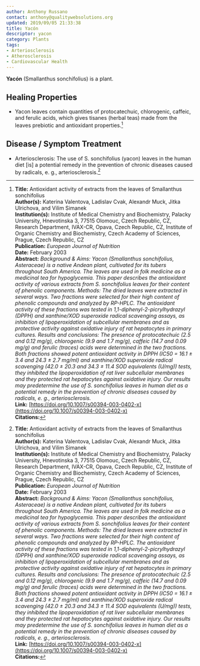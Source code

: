 ```yaml
---
author: Anthony Russano
contact: anthony@qualitywebsolutions.org
updated: 2019/09/05 21:33:38
title: Yacón
descriptor: yacon
category: Plants
tags:
- Arteriosclerosis
- Atherosclerosis
- Cardiovascular Health
---
```

**Yacón** (Smallanthus sonchifolius) is a plant.

## Healing Properties

- Yacon leaves contain quantities of protocatechuic, chlorogenic, caffeic, and ferulic acids, which gives tisanes (herbal teas) made from the leaves prebiotic and antioxidant properties.[^1]

## Disease / Symptom Treatment

- Arteriosclerosis: The use of S. sonchifolius (yacon) leaves in the human diet [is] a potential remedy in the prevention of chronic diseases caused by radicals, e. g., arteriosclerosis.[^1]

[^1]: **Title:** Antioxidant activity of extracts from the leaves of Smallanthus sonchifolius<br>**Author(s):** Katerina Valentova, Ladislav Cvak, Alexandr Muck, Jitka Ulrichova, and Vilim Simanek<br>**Institution(s):** Institute of Medical Chemistry and Biochemistry, Palacky University, Hnevotinska 3, 77515 Olomouc, Czech Republic, CZ, Research Department, IVAX-CR, Opava, Czech Republic, CZ, Institute of Organic Chemistry and Biochemistry, Czech Academy of Sciences, Prague, Czech Republic, CZ<br>**Publication:** <i>European Journal of Nutrition</i><br>**Date:** February 2003<br>**Abstract:** <i>Background & Aims: Yacon (Smallanthus sonchifolius, Asteraceae) is a native Andean plant, cultivated for its tubers throughout South America. The leaves are used in folk medicine as a medicinal tea for hypoglycemia. This paper describes the antioxidant activity of various extracts from S. sonchifolius leaves for their content of phenolic components. Methods: The dried leaves were extracted in several ways. Two fractions were selected for their high content of phenolic compounds and analyzed by RP-HPLC. The antioxidant activity of these fractions was tested in 1,1-diphenyl-2-picrylhydrazyl (DPPH) and xanthine/XOD superoxide radical scavenging assays, as inhibition of lipoperoxidation of subcellular membranes and as protective activity against oxidative injury of rat hepatocytes in primary cultures. Results and conclusions: The presence of protocatechuic (2.5 and 0.12 mg/g), chlorogenic (9.9 and 1.7 mg/g), caffeic (14.7 and 0.09 mg/g) and ferulic (traces) acids were determined in the two fractions. Both fractions showed potent antioxidant activity in DPPH (IC50 = 16.1 ± 3.4 and 24.3 ± 2.7 mg/ml) and xanthine/XOD superoxide radical scavenging (42.0 ± 20.3 and 34.3 ± 11.4 SOD equivalents (U/mg)) tests, they inhibited the lipoperoxidation of rat liver subcellular membranes and they protected rat hepatocytes against oxidative injury. Our results may predetermine the use of S. sonchifolius leaves in human diet as a potential remedy in the prevention of chronic diseases caused by radicals, e. g., arteriosclerosis.</i><br>**Link:** [https://doi.org/10.1007/s00394-003-0402-x](https://doi.org/10.1007/s00394-003-0402-x)<br>**Citations:**   

